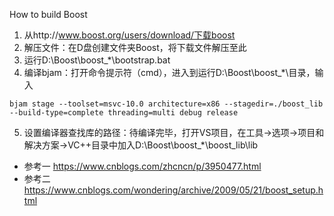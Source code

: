 How to build Boost

1. 从http://www.boost.org/users/download/下载boost
2. 解压文件：在D盘创建文件夹Boost，将下载文件解压至此
3. 运行D:\Boost\boost_*\bootstrap.bat
4.  编译bjam：打开命令提示符（cmd），进入到运行D:\Boost\boost_*\目录，输入

`
bjam stage --toolset=msvc-10.0 architecture=x86 --stagedir=./boost_lib --build-type=complete threading=multi debug release
`



5. 设置编译器查找库的路径：待编译完毕，打开VS项目，在工具->选项->项目和解决方案->VC++目录中加入D:\Boost\boost_*\boost_lib\lib




* 参考一
https://www.cnblogs.com/zhcncn/p/3950477.html
* 参考二
https://www.cnblogs.com/wondering/archive/2009/05/21/boost_setup.html

